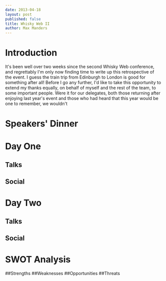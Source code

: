 ```yaml
---
date: 2013-04-18
layout: post
published: false
title: Whisky Web II
author: Max Manders
---
```

# Introduction
It's been well over two weeks since the second Whisky Web conference, and regrettably I'm
only now finding time to write up this retrospective of the event.  I guess the train trip
from Edinburgh to London is good for something after all!  Before I go any further, I'd
like to take this opportunity to extend my thanks equally, on behalf of myself and the
rest of the team, to some important people.  Were it for our delegates, both those
returning after enjoying last year's event and those who had heard that this year would be
one to remember, we wouldn't 
# Speakers' Dinner
# Day One
## Talks
## Social
# Day Two
## Talks
## Social
# SWOT Analysis
##Strengths
##Weaknesses
##Opportunities
##Threats

